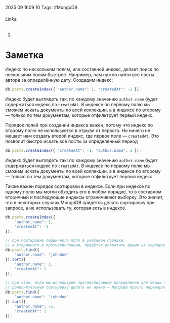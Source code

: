 2025 09 1609 10
Tags:  #MongoDB 
###### Links: 
1) 
# Заметка
Индекс по нескольким полям, или составной индекс, делает поиск по нескольким полям быстрее. Например, нам нужно найти все посты автора за определённую дату. Создадим индекс:
```ts
db.posts.createIndex({ "author.name": 1, "createdAt": -1 });
```
Индекс будет выглядеть так: по каждому значению `author.name` будет содержаться индекс по `createdAt`. В индексе по первому полю мы сможем искать документы по всей коллекции, а в индексе по второму — только по тем документам, которые отфильтрует первый индекс.

Порядок полей при создании индекса важен, потому что индекс по второму полю не используется в отрыве от первого. Но ничего не мешает нам создать второй индекс, где первое поле — `createdAt`. Это позволит быстро искать все посты за определённый период
```ts
db.posts.createIndex({ "createdAt": -1, "author.name": 1 });
```
Индекс будет выглядеть так: по каждому значению `author.name` будет содержаться индекс по `createdAt`. В индексе по первому полю мы сможем искать документы по всей коллекции, а в индексе по второму — только по тем документам, которые отфильтрует первый индекс.

Также важен порядок сортировки в индексе. Если при индексе по одному полю мы могли обходить его в любом порядке, то в составном вторичный и последующие индексы ограничивают выборку. Это значит, что в некоторых случаях MongoDB придётся делать сортировку при запросе, а не использовать ту, которая есть в индексе.
```ts
db.posts.createIndex({
    "author.name": 1,
    "createdAt": -1
});

// при сортировке первичного поля в указаном порядке, 
// а вторичного в противоположном, придётся потратить время на сортировку
db.posts.find({
    "author.name": "johndoe"
}).sort({
    "author.name": 1,
    "createdAt": 1
});

// при этом, если мы используем противоположное направление для обоих полей,
// дополнительную сортировку делать не нужно — MongoDB просто перевернёт выборку
db.posts.find({
    "author.name": "johndoe"
}).sort({
    "author.name": -1,
    "createdAt": 1
});
```